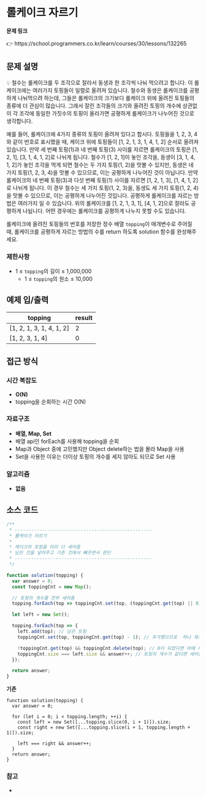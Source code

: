 # 롤케이크 자르기

**문제 링크**

<aside>
👉 https://school.programmers.co.kr/learn/courses/30/lessons/132265

</aside>

## 문제 설명

<aside>
💡 철수는 롤케이크를 두 조각으로 잘라서 동생과 한 조각씩 나눠 먹으려고 합니다. 이 롤케이크에는 여러가지 토핑들이 일렬로 올려져 있습니다. 철수와 동생은 롤케이크를 공평하게 나눠먹으려 하는데, 그들은 롤케이크의 크기보다 롤케이크 위에 올려진 토핑들의 종류에 더 관심이 많습니다. 그래서 잘린 조각들의 크기와 올려진 토핑의 개수에 상관없이 각 조각에 동일한 가짓수의 토핑이 올라가면 공평하게 롤케이크가 나누어진 것으로 생각합니다.

예를 들어, 롤케이크에 4가지 종류의 토핑이 올려져 있다고 합시다. 토핑들을 1, 2, 3, 4와 같이 번호로 표시했을 때, 케이크 위에 토핑들이 [1, 2, 1, 3, 1, 4, 1, 2] 순서로 올려져 있습니다. 만약 세 번째 토핑(1)과 네 번째 토핑(3) 사이를 자르면 롤케이크의 토핑은 [1, 2, 1], [3, 1, 4, 1, 2]로 나뉘게 됩니다. 철수가 [1, 2, 1]이 놓인 조각을, 동생이 [3, 1, 4, 1, 2]가 놓인 조각을 먹게 되면 철수는 두 가지 토핑(1, 2)을 맛볼 수 있지만, 동생은 네 가지 토핑(1, 2, 3, 4)을 맛볼 수 있으므로, 이는 공평하게 나누어진 것이 아닙니다. 만약 롤케이크의 네 번째 토핑(3)과 다섯 번째 토핑(1) 사이를 자르면 [1, 2, 1, 3], [1, 4, 1, 2]로 나뉘게 됩니다. 이 경우 철수는 세 가지 토핑(1, 2, 3)을, 동생도 세 가지 토핑(1, 2, 4)을 맛볼 수 있으므로, 이는 공평하게 나누어진 것입니다. 공평하게 롤케이크를 자르는 방법은 여러가지 일 수 있습니다. 위의 롤케이크를 [1, 2, 1, 3, 1], [4, 1, 2]으로 잘라도 공평하게 나뉩니다. 어떤 경우에는 롤케이크를 공평하게 나누지 못할 수도 있습니다.

롤케이크에 올려진 토핑들의 번호를 저장한 정수 배열 `topping`이 매개변수로 주어질 때, 롤케이크를 공평하게 자르는 방법의 수를 return 하도록 solution 함수를 완성해주세요.

</aside>

### 제한사항

- 1 ≤ `topping`의 길이 ≤ 1,000,000
  - 1 ≤ `topping`의 원소 ≤ 10,000

## 예제 입/출력

| topping                  | result |
| ------------------------ | ------ |
| [1, 2, 1, 3, 1, 4, 1, 2] | 2      |
| [1, 2, 3, 1, 4]          | 0      |

## 접근 방식

### 시간 복잡도

- **O(N)**
- topping을 순회하는 시간 O(N)

### 자료구조

- **배열, Map, Set**
- 배열 api인 forEach를 사용해 topping을 순회
- Map과 Object 중에 고민했지만 Object delete하는 법을 몰라 Map을 사용
- Set을 사용한 이유는 더이상 토핑의 개수를 세지 않아도 되므로 Set 사용

### 알고리즘

- **없음**

## 소스 코드

```jsx
/**
 * --------------------------------------------------
 * 롤케이크 자르기
 *
 * 케이크의 토핑을 미리 다 세어줌
 * 남은 것을 넣어주고 기존 것에서 빼주면서 판단
 * --------------------------------------------------
 */

function solution(topping) {
  var answer = 0;
  const toppingCnt = new Map();

  // 토핑의 개수를 전부 세어줌
  topping.forEach(top => toppingCnt.set(top, (toppingCnt.get(top) || 0) + 1));

  let left = new Set();

  topping.forEach(top => {
    left.add(top); // 남은 토핑
    toppingCnt.set(top, toppingCnt.get(top) - 1); // 추가했으므로  하나 제거

    !toppingCnt.get(top) && toppingCnt.delete(top); // 0이 되었다면 아예 제거
    toppingCnt.size === left.size && answer++; // 토핑의 개수가 같다면 세어줌
  });

  return answer;
}
```

**기존**

```tsx
function solution(topping) {
  var answer = 0;

  for (let i = 0; i < topping.length; ++i) {
    const left = new Set([...topping.slice(0, i + 1)]).size;
    const right = new Set([...topping.slice(i + 1, topping.length + 1)]).size;

    left === right && answer++;
  }
  return answer;
}
```

### 참고

-
